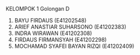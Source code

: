 KELOMPOK 1
Golongan D

1)	BAYU FIRDAUS (E41202548) 
2)	ARIEF ANASTIAR SUHARSONO (E41202383)
3)	INDRA WIRAWAN (E41202308)
4)	FIRDAUS FIRMANSYAH (E41202298)
5)	MOCHAMAD SYAFEI BAYAN RIZQI (E41202409)
